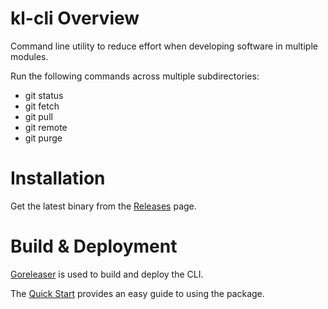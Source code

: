 # kl-cli Overview
Command line utility to reduce effort when developing software in multiple modules.

Run the following commands across multiple subdirectories:
* git status
* git fetch
* git pull
* git remote
* git purge

# Installation
Get the latest binary from the [Releases](https://github.com/klyall/kl-cli/releases) page.

# Build & Deployment
[Goreleaser](https://goreleaser.com/) is used to build and deploy the CLI.

The [Quick Start](https://goreleaser.com/quick-start/) provides an easy guide to using the package.